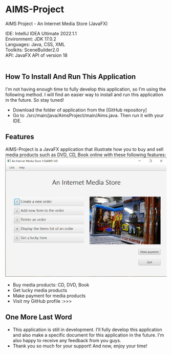 # AIMS-Project
AIMS Project - An Internet Media Store (JavaFX)

IDE: IntelliJ IDEA Ultimate 2022.1.1
<br>
Environment: JDK 17.0.2
<br>
Languages: Java, CSS, XML
<br>
Toolkits: SceneBuilder2.0
<br>
API: JavaFX API of version 18
<br>
<br>
## How To Install And Run This Application

I'm not having enough time to fully develop this application, so I'm using the following method. I will find an easier way to install and run this application in the future. So stay tuned!
<br>
 + Download the folder of application from the [GitHub repository]
 + Go to ./src/main/java/AimsProject/main/Aims.java. Then run it with your IDE.

## Features
AIMS-Project is a JavaFX application that illustrate how you to buy and sell media products such as DVD, CD, Book online with these following features:
<br>
<img src="https://github.com/diepanhng0711/AIMS-Project/blob/main/src/main/resources/AimsProject/main/AIMS_Demo.png">
+ Buy media products: CD, DVD, Book
+ Get lucky media products
+ Make payment for media products
+ Visit my GitHub profile :>>>

## One More Last Word
+ This application is still in development. I'll fully develop this application and also make a specific document for this application in the future. I'm also happy to receive any feedback from you guys.
+ Thank you so much for your support! And now, enjoy your time!
